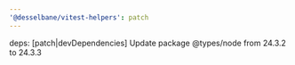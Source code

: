 ```yaml
---
'@desselbane/vitest-helpers': patch
---
```


deps: [patch|devDependencies] Update package @types/node from 24.3.2 to 24.3.3
